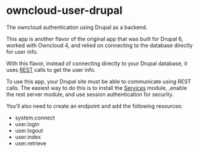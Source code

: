 owncloud-user-drupal
====================

The owncloud authentication using Drupal as a backend.

This app is another flavor of the original app that was
built for Drupal 6, worked with Owncloud 4, and relied
on connecting to the database directly for user info.

With this flavor, instead of connecting directly to your
Drupal database, it uses [REST](http://en.wikipedia.org/wiki/Representational_state_transfer) calls to get the user info.

To use this app, your Drupal site must be able to communicate
using REST calls.  The easiest way to do this is to install
the [Services](https://drupal.org/project/services) module, 
,enable the rest server module, and use session authentication
for security.

You'll also need to create an endpoint and add the following 
resources:

 - system.connect
 - user.login
 - user.logout
 - user.index
 - user.retrieve
